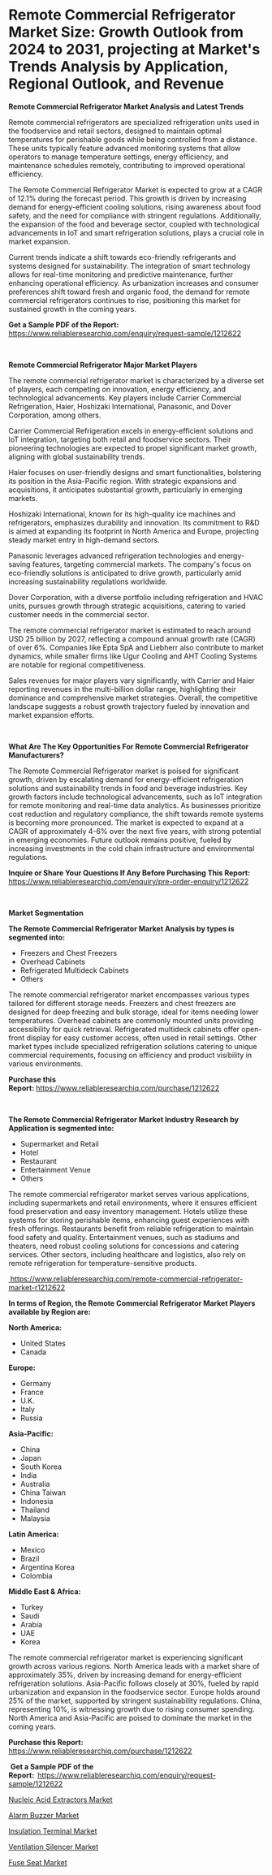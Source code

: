 <p><h1>Remote Commercial Refrigerator Market Size: Growth Outlook from 2024 to 2031, projecting at Market's Trends Analysis by Application, Regional Outlook, and Revenue</h1></p><p><strong>Remote Commercial Refrigerator Market Analysis and Latest Trends</strong></p>
<p><p>Remote commercial refrigerators are specialized refrigeration units used in the foodservice and retail sectors, designed to maintain optimal temperatures for perishable goods while being controlled from a distance. These units typically feature advanced monitoring systems that allow operators to manage temperature settings, energy efficiency, and maintenance schedules remotely, contributing to improved operational efficiency.</p><p>The Remote Commercial Refrigerator Market is expected to grow at a CAGR of 12.1% during the forecast period. This growth is driven by increasing demand for energy-efficient cooling solutions, rising awareness about food safety, and the need for compliance with stringent regulations. Additionally, the expansion of the food and beverage sector, coupled with technological advancements in IoT and smart refrigeration solutions, plays a crucial role in market expansion.</p><p>Current trends indicate a shift towards eco-friendly refrigerants and systems designed for sustainability. The integration of smart technology allows for real-time monitoring and predictive maintenance, further enhancing operational efficiency. As urbanization increases and consumer preferences shift toward fresh and organic food, the demand for remote commercial refrigerators continues to rise, positioning this market for sustained growth in the coming years.</p></p>
<p><strong>Get a Sample PDF of the Report:&nbsp;</strong> <a href="https://www.reliableresearchiq.com/enquiry/request-sample/1212622?utm_campaign=1876&utm_medium=2&utm_source=Github&utm_content=ia&utm_term=17122024&utm_id=remote-commercial-refrigerator">https://www.reliableresearchiq.com/enquiry/request-sample/1212622</a></p>
<p>&nbsp;</p>
<p><strong>Remote Commercial Refrigerator Major Market Players</strong></p>
<p><p>The remote commercial refrigerator market is characterized by a diverse set of players, each competing on innovation, energy efficiency, and technological advancements. Key players include Carrier Commercial Refrigeration, Haier, Hoshizaki International, Panasonic, and Dover Corporation, among others. </p><p>Carrier Commercial Refrigeration excels in energy-efficient solutions and IoT integration, targeting both retail and foodservice sectors. Their pioneering technologies are expected to propel significant market growth, aligning with global sustainability trends.</p><p>Haier focuses on user-friendly designs and smart functionalities, bolstering its position in the Asia-Pacific region. With strategic expansions and acquisitions, it anticipates substantial growth, particularly in emerging markets.</p><p>Hoshizaki International, known for its high-quality ice machines and refrigerators, emphasizes durability and innovation. Its commitment to R&D is aimed at expanding its footprint in North America and Europe, projecting steady market entry in high-demand sectors.</p><p>Panasonic leverages advanced refrigeration technologies and energy-saving features, targeting commercial markets. The company's focus on eco-friendly solutions is anticipated to drive growth, particularly amid increasing sustainability regulations worldwide.</p><p>Dover Corporation, with a diverse portfolio including refrigeration and HVAC units, pursues growth through strategic acquisitions, catering to varied customer needs in the commercial sector.</p><p>The remote commercial refrigerator market is estimated to reach around USD 25 billion by 2027, reflecting a compound annual growth rate (CAGR) of over 6%. Companies like Epta SpA and Liebherr also contribute to market dynamics, while smaller firms like Ugur Cooling and AHT Cooling Systems are notable for regional competitiveness. </p><p>Sales revenues for major players vary significantly, with Carrier and Haier reporting revenues in the multi-billion dollar range, highlighting their dominance and comprehensive market strategies. Overall, the competitive landscape suggests a robust growth trajectory fueled by innovation and market expansion efforts.</p></p>
<p>&nbsp;</p>
<p><strong>What Are The Key Opportunities For Remote Commercial Refrigerator Manufacturers?</strong></p>
<p><p>The Remote Commercial Refrigerator market is poised for significant growth, driven by escalating demand for energy-efficient refrigeration solutions and sustainability trends in food and beverage industries. Key growth factors include technological advancements, such as IoT integration for remote monitoring and real-time data analytics. As businesses prioritize cost reduction and regulatory compliance, the shift towards remote systems is becoming more pronounced. The market is expected to expand at a CAGR of approximately 4-6% over the next five years, with strong potential in emerging economies. Future outlook remains positive, fueled by increasing investments in the cold chain infrastructure and environmental regulations.</p></p>
<p><strong>Inquire or Share Your Questions If Any Before Purchasing This Report:</strong> <a href="https://www.reliableresearchiq.com/enquiry/pre-order-enquiry/1212622?utm_campaign=1876&utm_medium=2&utm_source=Github&utm_content=ia&utm_term=17122024&utm_id=remote-commercial-refrigerator">https://www.reliableresearchiq.com/enquiry/pre-order-enquiry/1212622</a></p>
<p>&nbsp;</p>
<p><strong>Market Segmentation</strong></p>
<p><strong>The Remote Commercial Refrigerator Market Analysis by types is segmented into:</strong></p>
<p><ul><li>Freezers and Chest Freezers</li><li>Overhead Cabinets</li><li>Refrigerated Multideck Cabinets</li><li>Others</li></ul></p>
<p><p>The remote commercial refrigerator market encompasses various types tailored for different storage needs. Freezers and chest freezers are designed for deep freezing and bulk storage, ideal for items needing lower temperatures. Overhead cabinets are commonly mounted units providing accessibility for quick retrieval. Refrigerated multideck cabinets offer open-front display for easy customer access, often used in retail settings. Other market types include specialized refrigeration solutions catering to unique commercial requirements, focusing on efficiency and product visibility in various environments.</p></p>
<p><strong>Purchase this Report:&nbsp;</strong><a href="https://www.reliableresearchiq.com/purchase/1212622?utm_campaign=1876&utm_medium=2&utm_source=Github&utm_content=ia&utm_term=17122024&utm_id=remote-commercial-refrigerator">https://www.reliableresearchiq.com/purchase/1212622</a></p>
<p>&nbsp;</p>
<p><strong>The Remote Commercial Refrigerator Market Industry Research by Application is segmented into:</strong></p>
<p><ul><li>Supermarket and Retail</li><li>Hotel</li><li>Restaurant</li><li>Entertainment Venue</li><li>Others</li></ul></p>
<p><p>The remote commercial refrigerator market serves various applications, including supermarkets and retail environments, where it ensures efficient food preservation and easy inventory management. Hotels utilize these systems for storing perishable items, enhancing guest experiences with fresh offerings. Restaurants benefit from reliable refrigeration to maintain food safety and quality. Entertainment venues, such as stadiums and theaters, need robust cooling solutions for concessions and catering services. Other sectors, including healthcare and logistics, also rely on remote refrigeration for temperature-sensitive products.</p></p>
<p><a href="https://www.reliableresearchiq.com/remote-commercial-refrigerator-market-r1212622?utm_campaign=1876&utm_medium=2&utm_source=Github&utm_content=ia&utm_term=17122024&utm_id=remote-commercial-refrigerator">&nbsp;https://www.reliableresearchiq.com/remote-commercial-refrigerator-market-r1212622</a></p>
<p><strong>In terms of Region, the Remote Commercial Refrigerator Market Players available by Region are:</strong></p>
<p>
    <p> <strong> North America: </strong>
        <ul>
            <li>United States</li>
            <li>Canada</li>
        </ul>
        </p> 
    <p> <strong> Europe: </strong>
        <ul>
            <li>Germany</li>
            <li>France</li>
            <li>U.K.</li>
            <li>Italy</li>
            <li>Russia</li>
        </ul>
        </p> 
    <p> <strong> Asia-Pacific: </strong>
        <ul>
            <li>China</li>
            <li>Japan</li>
            <li>South Korea</li>
            <li>India</li>
            <li>Australia</li>
            <li>China Taiwan</li>
            <li>Indonesia</li>
            <li>Thailand</li>
            <li>Malaysia</li>
        </ul>
        </p> 
    <p> <strong> Latin America: </strong>
        <ul>
            <li>Mexico</li>
            <li>Brazil</li>
            <li>Argentina Korea</li>
            <li>Colombia</li>
        </ul>
        </p> 
    <p> <strong> Middle East & Africa: </strong>
        <ul>
            <li>Turkey</li>
            <li>Saudi</li>
            <li>Arabia</li>
            <li>UAE</li>
            <li>Korea</li>
        </ul>
    </p>
    </p>
<p><p>The remote commercial refrigerator market is experiencing significant growth across various regions. North America leads with a market share of approximately 35%, driven by increasing demand for energy-efficient refrigeration solutions. Asia-Pacific follows closely at 30%, fueled by rapid urbanization and expansion in the foodservice sector. Europe holds around 25% of the market, supported by stringent sustainability regulations. China, representing 10%, is witnessing growth due to rising consumer spending. North America and Asia-Pacific are poised to dominate the market in the coming years.</p></p>
<p><strong>Purchase this Report: </strong><a href="https://www.reliableresearchiq.com/purchase/1212622?utm_campaign=1876&utm_medium=2&utm_source=Github&utm_content=ia&utm_term=17122024&utm_id=remote-commercial-refrigerator">https://www.reliableresearchiq.com/purchase/1212622</a></p>
<p>&nbsp;<strong>Get a Sample PDF of the Report:&nbsp;&nbsp;</strong><a href="https://www.reliableresearchiq.com/enquiry/request-sample/1212622?utm_campaign=1876&utm_medium=2&utm_source=Github&utm_content=ia&utm_term=17122024&utm_id=remote-commercial-refrigerator">https://www.reliableresearchiq.com/enquiry/request-sample/1212622</a></p>
<p><strong></strong></p>
<p><p><a href="https://www.linkedin.com/pulse/nucleic-acid-extractors-market-study-industry-overview-key-9m3ge?utm_campaign=1876&utm_medium=2&utm_source=Github&utm_content=ia&utm_term=17122024&utm_id=remote-commercial-refrigerator">Nucleic Acid Extractors Market</a></p><p><a href="https://www.linkedin.com/pulse/latest-alarm-buzzer-market-research-size-share-analysis-projected-nbzke?utm_campaign=1876&utm_medium=2&utm_source=Github&utm_content=ia&utm_term=17122024&utm_id=remote-commercial-refrigerator">Alarm Buzzer Market</a></p><p><a href="https://www.linkedin.com/pulse/future-insulation-terminal-latest-trends-development-expected-ls0je?utm_campaign=1876&utm_medium=2&utm_source=Github&utm_content=ia&utm_term=17122024&utm_id=remote-commercial-refrigerator">Insulation Terminal Market</a></p><p><a href="https://www.linkedin.com/pulse/strategic-roadmap-global-ventilation-silencer-market-insights-h9i9e?utm_campaign=1876&utm_medium=2&utm_source=Github&utm_content=ia&utm_term=17122024&utm_id=remote-commercial-refrigerator">Ventilation Silencer Market</a></p><p><a href="https://www.linkedin.com/pulse/top-factors-boosting-fuse-seat-market-growth-94-cagr-rate-vbgse?utm_campaign=1876&utm_medium=2&utm_source=Github&utm_content=ia&utm_term=17122024&utm_id=remote-commercial-refrigerator">Fuse Seat Market</a></p></p>
